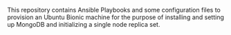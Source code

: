This repository contains Ansible Playbooks and some configuration files to provision an Ubuntu Bionic machine for the purpose of installing and setting up MongoDB and initializing a single node replica set.